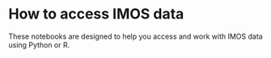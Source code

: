 # How to access IMOS data

These notebooks are designed to help you access and work with IMOS data using Python or R.

